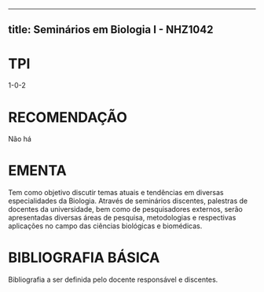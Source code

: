 
---
title: Seminários em Biologia I - NHZ1042 
---

# TPI

1-0-2

# RECOMENDAÇÃO

Não há

# EMENTA

Tem como objetivo discutir temas atuais e tendências em diversas especialidades da Biologia. Através de seminários discentes, palestras de docentes da universidade, bem como de pesquisadores externos, serão apresentadas diversas áreas de pesquisa, metodologias e respectivas aplicações no campo das ciências biológicas e biomédicas.

# BIBLIOGRAFIA BÁSICA

Bibliografia a ser definida pelo docente responsável e discentes.
        
